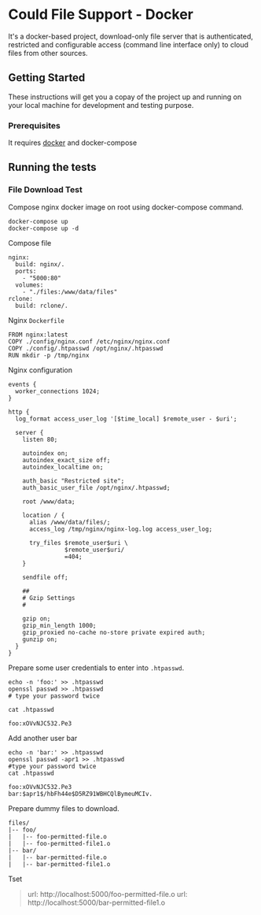 # Could File Support - Docker

It's a docker-based project, download-only file server that is authenticated, restricted and configurable access (command line interface only) to cloud files from other sources.

## Getting Started

These instructions will get you a copay of the project up and running on your local machine for development and testing purpose.

### Prerequisites

It requires [docker](https://www.docker.com/products/docker-desktop) and docker-compose

## Running the tests

### File Download Test

Compose nginx docker image on root using docker-compose command.

```
docker-compose up
docker-compose up -d
```

Compose file
```
nginx:
  build: nginx/.
  ports:
    - "5000:80"
  volumes:
    - "./files:/www/data/files"
rclone:
  build: rclone/.
```

Nginx `Dockerfile`
```
FROM nginx:latest
COPY ./config/nginx.conf /etc/nginx/nginx.conf
COPY ./config/.htpasswd /opt/nginx/.htpasswd
RUN mkdir -p /tmp/nginx
```

Nginx configuration
```
events {
  worker_connections 1024;
}

http {
  log_format access_user_log '[$time_local] $remote_user - $uri';

  server {
    listen 80;

    autoindex on;
    autoindex_exact_size off;
    autoindex_localtime on;

    auth_basic "Restricted site";
    auth_basic_user_file /opt/nginx/.htpasswd;

    root /www/data;

    location / {
      alias /www/data/files/;
      access_log /tmp/nginx/nginx-log.log access_user_log;

      try_files $remote_user$uri \
                $remote_user$uri/
                =404;
    }

    sendfile off;

    ##
    # Gzip Settings
    #

    gzip on;
    gzip_min_length 1000;
    gzip_proxied no-cache no-store private expired auth;
    gunzip on;
  }
}
```

Prepare some user credentials to enter into `.htpasswd`.

```
echo -n 'foo:' >> .htpasswd
openssl passwd >> .htpasswd
# type your password twice

cat .htpasswd
```

```
foo:xOVvNJC532.Pe3
```

Add another user bar

```
echo -n 'bar:' >> .htpasswd
openssl passwd -apr1 >> .htpasswd
#type your password twice
cat .htpasswd
```

```
foo:xOVvNJC532.Pe3
bar:$apr1$/hbFh44e$D5RZ91WBHCQlBymeuMCIv.
```

Prepare dummy files to download.

```
files/
|-- foo/
|   |-- foo-permitted-file.o
|   |-- foo-permitted-file1.o
|-- bar/
|   |-- bar-permitted-file.o
|   |-- bar-permitted-file1.o
```

Tset

> url: http://localhost:5000/foo-permitted-file.o
> url: http://localhost:5000/bar-permitted-file1.o
